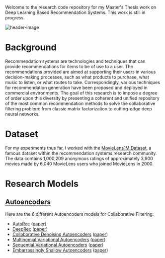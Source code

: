 Welcome to the research code repository for my Master's Thesis work on Deep Learning Based Recommendation Systems. This work is still in progress.

![header-image](https://miro.medium.com/max/1400/1*lJhKb5Rl47RSrwI8mVB_5g.png)

# Background

Recommendation systems are technologies and techniques that can provide recommendations for items to be of use to a user.
The recommendations provided are aimed at supporting their users in various decision-making processes, such as what products to purchase, what music to listen, or what routes to take.
Correspondingly, various techniques for recommendation generation have been proposed and deployed in commercial environments.
The goal of this research is to impose a degree of order upon this diversity by presenting a coherent and unified repository of the most common recommendation methods to solve the collaborative filtering problem:
from classic matrix factorization to cutting-edge deep neural networks.

# Dataset

For my experiments thus far, I worked with the [MovieLens1M Dataset](https://github.com/khanhnamle1994/transfer-rec/tree/master/ml-1m), a famous dataset within the recommendation systems research community.
The data contains 1,000,209 anonymous ratings of approximately 3,900 movies made by 6,040 MovieLens users who joined MovieLens in 2000.

# Research Models

## [Autoencoders](https://github.com/khanhnamle1994/transfer-rec/tree/master/Autoencoders-Experiments)

Here are the 6 different Autoencoders models for Collaborative Filtering:

* [AutoRec](https://github.com/khanhnamle1994/transfer-rec/tree/master/Autoencoders-Experiments/AutoRec-TensorFlow) ([paper](https://github.com/khanhnamle1994/transfer-rec/blob/master/Autoencoders-Experiments/AutoRec-Autoencoders-Meet-Collaborative-Filtering.pdf))
* [DeepRec](https://github.com/khanhnamle1994/transfer-rec/tree/master/Autoencoders-Experiments/NVIDIA-DeepRec-TensorFlow) ([paper](https://github.com/khanhnamle1994/transfer-rec/blob/master/Autoencoders-Experiments/Training-Deep-Autoencoders-For-Collaborative-Filtering.pdf))
* [Collaborative Denoising Autoencoders](https://github.com/khanhnamle1994/transfer-rec/tree/master/Autoencoders-Experiments/CDAE-PyTorch) ([paper](https://github.com/khanhnamle1994/transfer-rec/blob/master/Autoencoders-Experiments/Collaborative-Denoising-Autoencoders-for-TopN-Recommendation-System.pdf))
* [Multinomial Variational Autoencoders](https://github.com/khanhnamle1994/transfer-rec/tree/master/Autoencoders-Experiments/VAE-PyTorch) ([paper](https://github.com/khanhnamle1994/transfer-rec/blob/master/Autoencoders-Experiments/Variational-Autoencoders-for-Collaborative-Filtering.pdf))
* [Sequential Variational Autoencoders](https://github.com/khanhnamle1994/transfer-rec/tree/master/Autoencoders-Experiments/SVAE-PyTorch) ([paper](https://github.com/khanhnamle1994/transfer-rec/blob/master/Autoencoders-Experiments/Sequential-Variational-Autoencoders-for-Collaborative-Filtering.pdf))
* [Embarrassingly Shallow Autoencoders](https://github.com/khanhnamle1994/transfer-rec/tree/master/Autoencoders-Experiments/ESAE-PyTorch) ([paper](https://github.com/khanhnamle1994/transfer-rec/blob/master/Autoencoders-Experiments/Embarrassingly-Shallow-Autoencoders-for-Sparse-Data.pdf))
